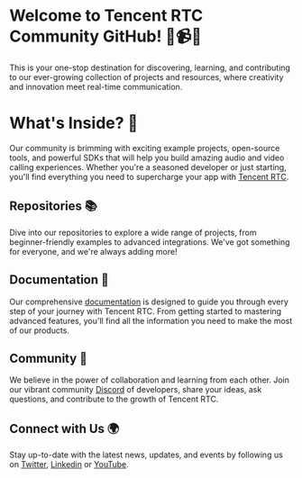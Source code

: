 Welcome to Tencent RTC Community GitHub! 🚀📹📱
===

This is your one-stop destination for discovering, learning, and contributing to our ever-growing collection of projects and resources, where creativity and innovation meet real-time communication.

What's Inside? 🎁
===

Our community is brimming with exciting example projects, open-source tools, and powerful SDKs that will help you build amazing audio and video calling experiences. Whether you're a seasoned developer or just starting, you'll find everything you need to supercharge your app with [Tencent RTC](https://trtc.io).

Repositories 📚
-
Dive into our repositories to explore a wide range of projects, from beginner-friendly examples to advanced integrations. We've got something for everyone, and we're always adding more!

Documentation 📖
-
Our comprehensive [documentation](https://trtc.io/document) is designed to guide you through every step of your journey with Tencent RTC. From getting started to mastering advanced features, you'll find all the information you need to make the most of our products.

Community 💬
-
We believe in the power of collaboration and learning from each other. Join our vibrant community [Discord](https://discord.gg/vDHty6ddrZ) of developers, share your ideas, ask questions, and contribute to the growth of Tencent RTC.

Connect with Us 🌍
-
Stay up-to-date with the latest news, updates, and events by following us on [Twitter](https://twitter.com/TencentRTC),
[Linkedin](https://www.linkedin.com/company/tencentrtc) or [YouTube](https://www.youtube.com/@tencentrtc).
